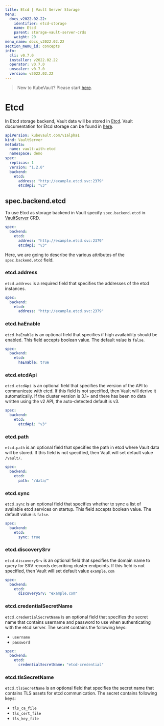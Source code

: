 ```yaml
---
title: Etcd | Vault Server Storage
menu:
  docs_v2022.02.22:
    identifier: etcd-storage
    name: Etcd
    parent: storage-vault-server-crds
    weight: 20
menu_name: docs_v2022.02.22
section_menu_id: concepts
info:
  cli: v0.7.0
  installer: v2022.02.22
  operator: v0.7.0
  unsealer: v0.7.0
  version: v2022.02.22
---
```


> New to KubeVault? Please start [here](/docs/v2022.02.22/concepts/README).

# Etcd

In Etcd storage backend, Vault data will be stored in [Etcd](https://coreos.com/etcd/). Vault documentation for Etcd storage can be found in [here](https://www.vaultproject.io/docs/configuration/storage/etcd.html).

```yaml
apiVersion: kubevault.com/v1alpha1
kind: VaultServer
metadata:
  name: vault-with-etcd
  namespace: demo
spec:
  replicas: 1
  version: "1.2.0"
  backend:
    etcd:
      address: "http://example.etcd.svc:2379"
      etcdApi: "v3"
```

## spec.backend.etcd

To use Etcd as storage backend in Vault specify `spec.backend.etcd` in [VaultServer](/docs/v2022.02.22/concepts/vault-server-crds/vaultserver) CRD.

```yaml
spec:
  backend:
    etcd:
      address: "http://example.etcd.svc:2379"
      etcdApi: "v3"
```

Here, we are going to describe the various attributes of the `spec.backend.etcd` field.

### etcd.address

`etcd.address` is a required field that specifies the addresses of the etcd instances.

```yaml
spec:
  backend:
    etcd:
      address: "http://example.etcd.svc:2379"
```

### etcd.haEnable

`etcd.haEnable` is an optional field that specifies if high availability should be enabled. This field accepts boolean value. The default value is `false`.

```yaml
spec:
  backend:
    etcd:
      haEnable: true
```

### etcd.etcdApi

`etcd.etcdApi` is an optional field that specifies the version of the API to communicate with etcd. If this field is not specified, then Vault will derive it automatically. If the cluster version is 3.1+ and there has been no data written using the v2 API, the auto-detected default is v3.

```yaml
spec:
  backend:
    etcd:
      etcdApi: "v3"
```

### etcd.path

`etcd.path` is an optional field that specifies the path in etcd where Vault data will be stored. If this field is not specified, then Vault will set default value `/vault/`.

```yaml
spec:
  backend:
    etcd:
      path: "/data/"
```

### etcd.sync

`etcd.sync` is an optional field that specifies whether to sync a list of available etcd services on startup. This field accepts boolean value. The default value is `false`.

```yaml
spec:
  backend:
    etcd:
      sync: true
```

### etcd.discoverySrv

`etcd.discoverySrv` is an optional field that specifies the domain name to query for SRV records describing cluster endpoints. If this field is not specified, then Vault will set default value `example.com`

```yaml
spec:
  backend:
    etcd:
      discoverySrv: "example.com"
```

### etcd.credentialSecretName

`etcd.credentialSecretName` is an optional field that specifies the secret name that contains username and password to use when authenticating with the etcd server. The secret contains the following keys: 

- `username`
- `password`

```yaml
spec:
  backend:
    etcd:
      credentialSecretName: "etcd-credential"
```

### etcd.tlsSecretName

`etcd.tlsSecretName` is an optional field that specifies the secret name that contains TLS assets for etcd communication. The secret contains following keys:

- `tls_ca_file`
- `tls_cert_file`
- `tls_key_file`
